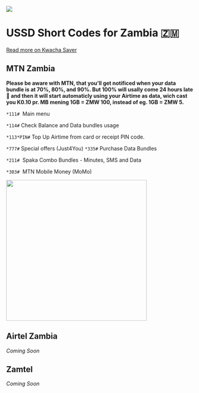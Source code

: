 <a href="https://kwacha.webflow.io?from=github.com" target="_blank" alt="Kwacha Saver 🇿🇲"><img src="https://kwacha.vejnoe.dk/kwacha-saver-github.svg"></a>

# USSD Short Codes for Zambia 🇿🇲

[Read more on Kwacha Saver](https://kwacha.webflow.io)

## MTN Zambia

**Please be aware with MTN, that you'll get notificed when your data bundle is at 70%, 80%, and 90%. But 100% will usally come 24 hours late 🤔 and then it will start automaticly using your Airtime as data, wich cast you K0.10 pr. MB mening 1GB = ZMW 100, instead of eg. 1GB = ZMW 5.**

``*111#``  Main menu

``*114#``  Check Balance and Data bundles usage

``*113*PIN#``  Top Up Airtime from card or receipt PIN code.

``*777#``  Special offers (Just4You)
``*335#``  Purchase Data Bundles

``*211#``  Spaka Combo Bundles - Minutes, SMS and Data

``*303#``  MTN Mobile Money (MoMo)

<a href="https://kwacha.vejnoe.dk/ussd/MTN.vcf" target="_blank"><img src="https://kwacha.vejnoe.dk/ussd/mtn-vcard-download-button.png" width="377"></a>

## Airtel Zambia

_Coming Soon_

## Zamtel

_Coming Soon_
